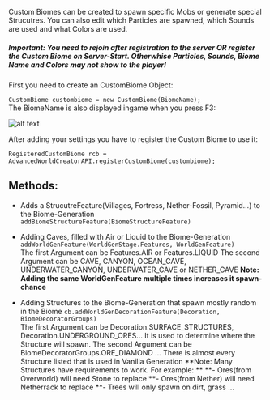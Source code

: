 Custom Biomes can be created to spawn specific Mobs or generate special Strucutres. 
You can also edit which Particles are spawned, which Sounds are used and what Colors are used.

##### Important: You need to rejoin after registration to the server **OR** register the Custom Biome on Server-Start. Otherwhise Particles, Sounds, Biome Name and Colors may not show to the player!

First you need to create an CustomBiome Object:

``` CustomBiome custombiome = new CustomBiome(BiomeName); ```\
The BiomeName is also displayed ingame when you press F3:

![alt text](https://timcloud.ddns.net/github/BiomeName.png)

After adding your settings you have to register the Custom Biome to use it:

``` RegisteredCustomBiome rcb = AdvancedWorldCreatorAPI.registerCustomBiome(custombiome); ```

## Methods:
  - Adds a StrucutreFeature(Villages, Fortress, Nether-Fossil, Pyramid...) to the Biome-Generation
    ``` addBiomeStructureFeature(BiomeStructureFeature) ```
  
  - Adding Caves, filled with Air or Liquid to the Biome-Generation
    ``` addWorldGenFeature(WorldGenStage.Features, WorldGenFeature) ```\
    The first Argument can be Features.AIR or Features.LIQUID
    The second Argument can be CAVE, CANYON, OCEAN_CAVE, UNDERWATER_CANYON, UNDERWATER_CAVE or NETHER_CAVE
    **Note: Adding the same WorldGenFeature multiple times increases it spawn-chance**

  - Adding Structures to the Biome-Generation that spawn mostly random in the Biome
    ``` cb.addWorldGenDecorationFeature(Decoration, BiomeDecoratorGroups) ```\
    The first Argument can be Decoration.SURFACE_STRUCTURES, Decoration.UNDERGROUND_ORES...
    It is used to determine where the Structure will spawn.
    The second Argument can be BiomeDecoratorGroups.ORE_DIAMOND ...
    There is almost every Structure listed that is used in Vanilla Generation
    **Note: Many Structures have requirements to work. For example: **
      **- Ores(from Overworld) will need Stone to replace
      **- Ores(from Nether) will need Netherrack to replace
      **- Trees will only spawn on dirt, grass ... 
   
